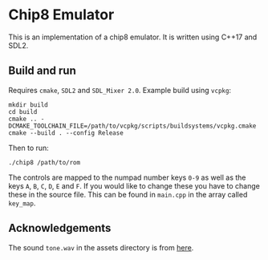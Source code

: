 # Chip8 Emulator
This is an implementation of a chip8 emulator. It is written using C++17 and SDL2. 

## Build and run
Requires `cmake`, `SDL2` and `SDL_Mixer 2.0`. Example build using `vcpkg`:
```
mkdir build
cd build
cmake .. -DCMAKE_TOOLCHAIN_FILE=/path/to/vcpkg/scripts/buildsystems/vcpkg.cmake
cmake --build . --config Release
```
Then to run:
```
./chip8 /path/to/rom
```

The controls are mapped to the numpad number keys `0-9` as well as the keys `A`, `B`, `C`, `D`, `E` and `F`. If you would like to change these you have to change these in the source file. This can be found in `main.cpp` in the array called `key_map`.

## Acknowledgements
The sound `tone.wav` in the assets directory is from [here](https://freesound.org/people/austin1234575/sounds/213795/).
